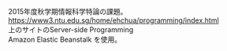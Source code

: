   2015年度秋学期情報科学特論の課題。  
  https://www3.ntu.edu.sg/home/ehchua/programming/index.html  
  上のサイトのServer-side Programming  
  Amazon Elastic Beanstalk を使用。  
